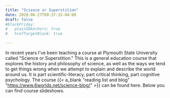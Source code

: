 ```yaml
---
title: "Science or Superstition"
date: 2020-06-27T09:37:15-04:00
draft: false
#blackFriday: 
#   plainIDAnchors: true
#   hrefTargetBlank: true

---
```


In recent years I've been teaching a course at Plymouth State University called "Science or Superstition." This is a general education course that explores the history and philosophy of science, as well as the ways we tend to get things wrong when we attempt to explain and describe the world around us. <!--more--> It is part scientific-literacy, part critical thinking, part cognitive psychology. The course {{< a_blank  "reading list and blog" "https://www.6worlds.net/science-blog/"  >}} can be found here. Below you can find course slideshows.